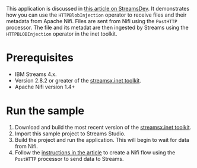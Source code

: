 This application is discussed in [this article on StreamsDev](https://developer.ibm.com/streamsdev/docs/integrating-ibm-streams-with-apache-nifi/).  It demonstrates how you can use the `HTTPBlobInjection` operator to receive files and their metadata from Apache Nifi. Files are sent from Nifi using the `PostHTTP`  processor. The file and its metadat are then ingested by Streams using the `HTTPBLOBInjection` operator in the inet toolkit. 

# Prerequisites

- IBM Streams 4.x.
- Version 2.8.2 or greater of the [streamsx.inet toolkit](https://github.com/IBMStreams/streamsx.inet).
- Apache Nifi version 1.4+

# Run the sample

1. Download and build the most recent version of the [streamsx.inet toolkit](https://github.com/IBMStreams/streamsx.inet).
2. Import this sample project to Streams Studio.
3. Build the project and run the application. This will begin to wait for data from Nifi.
4. Follow the [instructions in the article](https://developer.ibm.com/streamsdev/docs/integrating-ibm-streams-with-apache-nifi/) to create a Nifi flow using the `PostHTTP` processor to send data to Streams.
